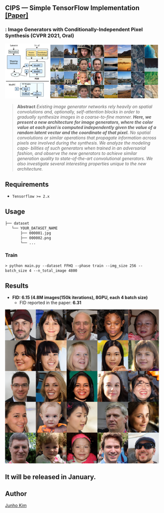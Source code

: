 ## CIPS &mdash; Simple TensorFlow Implementation [[Paper]](https://arxiv.org/abs/2011.13775)
### : Image Generators with Conditionally-Independent Pixel Synthesis (CVPR 2021, Oral)


<div align="center">
  <img src="./assets/teaser.png">
</div>

> **Abstract** *Existing image generator networks rely heavily on spatial convolutions and, optionally, self-attention blocks in order to gradually synthesize images in a coarse-to-fine manner. **Here, we present a new architecture for image generators, where the color value at each pixel is computed independently given the value of a random latent vector and the coordinate of that pixel.** No spatial convolutions or similar operations that propagate information across pixels are involved during the synthesis. We analyze the modeling capa- bilities of such generators when trained in an adversarial fashion, and observe the new generators to achieve similar generation quality to state-of-the-art convolutional generators. We also investigate several interesting properties unique to the new architecture.*

## Requirements
* `Tensorflow >= 2.x`

## Usage
```
├── dataset
   └── YOUR_DATASET_NAME
       ├── 000001.jpg 
       ├── 000002.png
       └── ...
```

### Train
```
> python main.py --dataset FFHQ --phase train --img_size 256 --batch_size 4 --n_total_image 4800
```

## Results
* **FID: 6.15 (4.8M images(150k iterations), 8GPU, each 4 batch size)**
  * FID reported in the paper: **6.31**

<div align="center">
  <img src="./assets/result.png">
</div>


## It will be released in January.

## Author
[Junho Kim](http://bit.ly/jhkim_resume)
